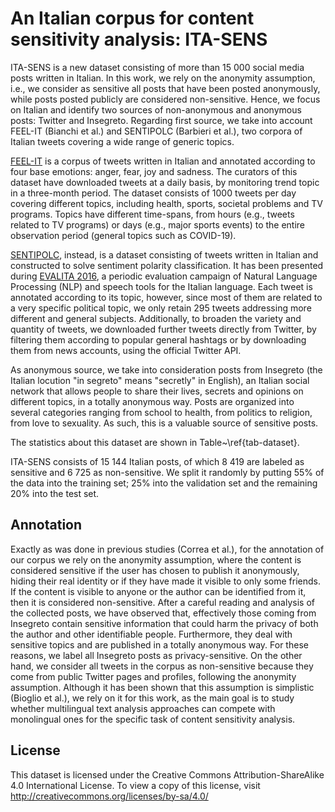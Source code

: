 # An Italian corpus for content sensitivity analysis: ITA-SENS

ITA-SENS is a new dataset consisting of more than 15 000 social media posts written in Italian. In this work, we rely on the anonymity assumption, i.e., we consider as sensitive all posts that have been posted anonymously, while posts posted publicly are considered non-sensitive. Hence, we focus on Italian and identify two sources of non-anonymous and anonymous posts: Twitter and Insegreto. Regarding first source, we take into account FEEL-IT (Bianchi et al.) and SENTIPOLC (Barbieri et al.), two corpora of Italian tweets covering a wide range of generic topics. 

[FEEL-IT](https://github.com/MilaNLProc/feel-it) is a corpus of tweets written in Italian and annotated according to four base emotions: anger, fear, joy and sadness. The curators of this dataset have downloaded tweets at a daily basis, by monitoring trend topic in a three-month period. The dataset consists of 1000 tweets per day covering different topics, including health, sports, societal problems and TV programs. Topics have different time-spans, from hours (e.g., tweets related to TV programs) or days (e.g., major sports events) to the entire observation period (general topics such as COVID-19). 

[SENTIPOLC](https://github.com/evalita2016/data), instead, is a dataset consisting of tweets written in Italian and constructed to solve sentiment polarity classification. It has been presented during [EVALITA 2016](https://www.evalita.it/), a periodic evaluation campaign of Natural Language Processing (NLP) and speech tools for the Italian language. Each tweet is annotated according to its topic, however, since most of them are related to a very specific political topic, we only retain 295 tweets addressing more different and general subjects. Additionally, to broaden the variety and quantity of tweets, we downloaded further tweets directly from Twitter, by filtering them according to popular general hashtags or by downloading them from news accounts, using the official Twitter API.

As anonymous source, we take into consideration posts from Insegreto (the Italian locution "in segreto" means "secretly" in English), an Italian social network that allows people to share their lives, secrets and opinions on different topics, in a totally anonymous way. Posts are organized into several categories ranging from school to health, from politics to religion, from love to sexuality. As such, this is a valuable source of sensitive posts.

The statistics about this dataset are shown in Table~\ref{tab-dataset}.

ITA-SENS consists of 15 144 Italian posts, of which 8 419 are labeled as sensitive and 6 725 as non-sensitive. We split it randomly by putting 55\% of the data into the training set; 25\% into the validation set and the remaining 20\% into the test set.

## Annotation

Exactly as was done in previous studies (Correa et al.), for the annotation of our corpus we rely on the anonymity assumption, where the content is considered sensitive if the user has chosen to publish it anonymously, hiding their real identity or if they have made it visible to only some friends. If the content is visible to anyone or the author can be identified from it, then it is considered non-sensitive. After a careful reading and analysis of the collected posts, we have observed that, effectively those coming from Insegreto contain sensitive information that could harm the privacy of both the author and other identifiable people. Furthermore, they deal with sensitive topics and are published in a totally anonymous way. For these reasons, we label all Insegreto posts as privacy-sensitive. On the other hand, we consider all tweets in the corpus as non-sensitive because they come from public Twitter pages and profiles, following the anonymity assumption. Although it has been shown that this assumption is simplistic (Bioglio et al.), we rely on it for this work, as the main goal is to study whether multilingual text analysis approaches can compete with monolingual ones for the specific task of content sensitivity analysis.


## License

This dataset is licensed under the Creative Commons Attribution-ShareAlike 4.0 International License. To view a copy of this license, visit http://creativecommons.org/licenses/by-sa/4.0/ 

